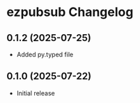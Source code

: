 # ezpubsub Changelog

## 0.1.2 (2025-07-25)

- Added py.typed file

## 0.1.0 (2025-07-22)

- Initial release
